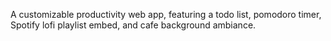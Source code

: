 A customizable productivity web app, featuring a todo list, pomodoro timer, Spotify lofi playlist embed, and cafe background ambiance. 
